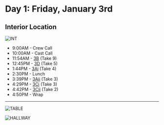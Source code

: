 # Day 1: Friday, January 3rd
## Interior Location
![INT] 

* 9:00AM - Crew Call
* 10:00AM - Cast Call
* 11:54AM - [3B](3B--Take09--.md) (Take 9)
* 12:45PM - [3D](3D--Take05--.md) (Take 5)
* 1:44PM - [3Ai](3Ai--Take04--.md) (Take 4)
* 2:30PM - Lunch
* 3:39PM - [3Aii](3Aii--Take03--.md) (Take 3)
* 4:29PM - [3Ci](3Ci--Take03--.md) (Take 3)
* 4:42PM - [3Cii](3Cii--Take02--.md) (Take 2)
* 4:50PM - Wrap

- - - - -

![TABLE]

![HALLWAY]

[INT]: /CelebrateForever/images/Int_Location.JPG "Before set decoration."
[TABLE]: /CelebrateForever/images/Int_SideTable.JPG "Side table, final set."
[HALLWAY]: /CelebrateForever/images/Int_Hallway.JPG "Trees in hallway, final set."